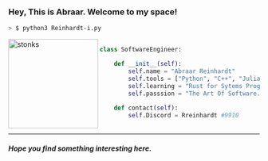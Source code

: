### Hey, This is Abraar. Welcome to my space! 


```zsh
> $ python3 Reinhardt-i.py
```
<img align="left" src="https://media.tenor.com/y2JXkY1pXkwAAAAC/cat-computer.gif" alt="stonks" width="180" />


```python

class SoftwareEngineer:

    def __init__(self):
        self.name = "Abraar Reinhardt"
        self.tools = ["Python", "C++", "Julia"]
        self.learning = "Rust for Sytems Programming"
        self.passsion = "The Art Of Software."
        
    def contact(self):
        self.Discord = Rreinhardt #9910
        
```

---

##### Hope you find something interesting here.

